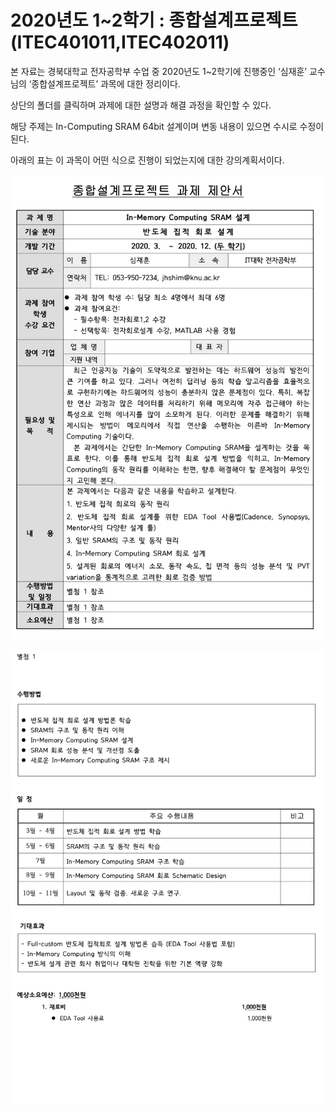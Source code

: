 # 2020년도 1~2학기 : 종합설계프로젝트 (ITEC401011,ITEC402011)

본 자료는 경북대학교 전자공학부 수업 중 2020년도 1~2학기에 진행중인 ‘심재훈’ 교수님의 ‘종합설계프로젝트’ 과목에 대한 정리이다.

상단의 폴더를 클릭하며 과제에 대한 설명과 해결 과정을 확인할 수 있다.

해당 주제는 In-Computing SRAM 64bit 설계이며 변동 내용이 있으면 수시로 수정이 된다.

아래의 표는 이 과목이 어떤 식으로 진행이 되었는지에 대한 강의계획서이다.

![01](./images/01.png )

![02](./images/02.png )
